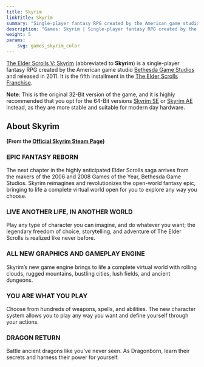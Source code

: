 ```yaml
---
title: Skyrim
linkTitle: Skyrim
summary: "Single-player fantasy RPG created by the American game studio [Bethesda Game Studios](https://bethesda.net/en/dashboard)."
description: "Games: Skyrim | Single-player fantasy RPG created by the American game studio Bethesda Game Studios."
weight: 5
params:
    svg: games_skyrim_color
---
```


[The Elder Scrolls V: Skyrim](https://store.steampowered.com/app/72850/The_Elder_Scrolls_V_Skyrim/) (abbreviated to **Skyrim**) is a single-player fantasy RPG created by the American game studio [Bethesda Game Studios](https://bethesda.net/en/dashboard) and released in 2011. It is the fifth installment in the [The Elder Scrolls Franchise](https://elderscrolls.bethesda.net/en/).

**Note**: This is the original 32-Bit version of the game, and it is highly recommended that you opt for the 64-Bit versions [Skyrim SE](/games/skyrim-se) or [Skyrim AE](/games/skyrim-ae) instead, as they are more stable and suitable for modern day hardware.

## About Skyrim 

**(From the [Official Skyrim Steam Page](https://store.steampowered.com/app/72850/The_Elder_Scrolls_V_Skyrim/))**

### EPIC FANTASY REBORN
The next chapter in the highly anticipated Elder Scrolls saga arrives from the makers of the 2006 and 2008 Games of the Year, Bethesda Game Studios. Skyrim reimagines and revolutionizes the open-world fantasy epic, bringing to life a complete virtual world open for you to explore any way you choose.

### LIVE ANOTHER LIFE, IN ANOTHER WORLD
Play any type of character you can imagine, and do whatever you want; the legendary freedom of choice, storytelling, and adventure of The Elder Scrolls is realized like never before.

### ALL NEW GRAPHICS AND GAMEPLAY ENGINE
Skyrim’s new game engine brings to life a complete virtual world with rolling clouds, rugged mountains, bustling cities, lush fields, and ancient dungeons.

### YOU ARE WHAT YOU PLAY
Choose from hundreds of weapons, spells, and abilities. The new character system allows you to play any way you want and define yourself through your actions.

### DRAGON RETURN
Battle ancient dragons like you’ve never seen. As Dragonborn, learn their secrets and harness their power for yourself. 